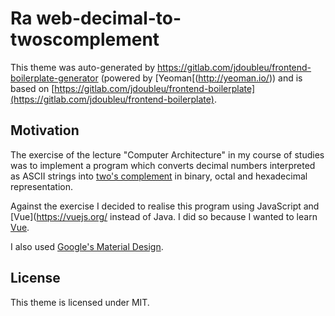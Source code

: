 # Ra web-decimal-to-twoscomplement
This theme was auto-generated by https://gitlab.com/jdoubleu/frontend-boilerplate-generator (powered by [Yeoman[(http://yeoman.io/)) and is based on [https://gitlab.com/jdoubleu/frontend-boilerplate](https://gitlab.com/jdoubleu/frontend-boilerplate).

## Motivation
The exercise of the lecture "Computer Architecture" in my course of studies was to implement 
a program which converts decimal numbers interpreted as ASCII strings into [two's complement](https://en.wikipedia.org/wiki/Two%27s_complement) in binary, octal and hexadecimal representation.

Against the exercise I decided to realise this program using JavaScript and [Vue](https://vuejs.org/ instead of Java.
I did so because I wanted to learn [Vue](https://vuejs.org/).

I also used [Google's Material Design](https://getmdl.io/).

## License
This theme is licensed under MIT.